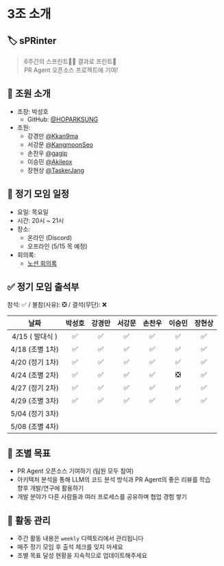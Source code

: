 # 3조 소개

## 🏷️ sPRinter
> 6주간의 스프린트🏃‍♂️ 결과로 프린트📄  
> PR Agent 오픈소스 프로젝트에 기여!  


## 👥 조원 소개
- 조장: 박성호
  - GitHub: [@HOPARKSUNG](https://github.com/HOPARKSUNG)
- 조원:
  - 강경만 [@Kkan9ma](https://github.com/Kkan9ma)
  - 서강문 [@KangmoonSeo](https://github.com/KangmoonSeo)
  - 손찬우 [@gagip](https://github.com/gagip)
  - 이승민 [@Akileox](https://github.com/Akileox)
  - 장현상 [@TaskerJang](https://github.com/TaskerJang)

## 📅 정기 모임 일정
- 요일: 목요일
- 시간: 20시 ~ 21시
- 장소:  
  - 온라인 (Discord)  
  - 오프라인 (5/15 목 예정)
- 회의록:  
  - [노션 회의록](https://sunghothegamebird.notion.site/2025-OSSCA-PR-Agnet-3-sPRinter-1d92ec95ce928080a5abeb2e03b5247d?pvs=4)

## ✅ 정기 모임 출석부

참석: ✅ / 불참(사유): ❎ / 결석(무단): ❌

|      날짜      | 박성호 | 강경만 | 서강문 | 손찬우 | 이승민 | 장현상 |
| :------------: | :----: | :----: | :----: | :----: | :----: | :----: |
| 4/15 ( 발대식 )|   ✅   |   ✅   |   ✅   |   ✅   |   ✅   |   ✅   |
| 4/18 (조별 1차)|   ✅   |   ✅   |   ✅   |   ✅   |   ✅   |   ✅   |
| 4/20 (정기 1차)|   ✅   |   ✅   |   ✅   |   ✅   |   ✅   |   ✅   |
| 4/24 (조별 2차)|   ✅   |   ✅   |   ✅   |   ✅   |   ❎   |   ✅   |
| 4/27 (정기 2차)|   ✅   |   ✅   |   ✅   |   ✅   |   ✅   |   ✅   |
| 4/29 (조별 3차)|   ✅   |   ✅   |   ✅   |   ✅   |   ✅   |   ✅   |
| 5/04 (정기 3차)|        |        |        |        |        |        |
| 5/08 (조별 4차)|        |        |        |        |        |        |

## 🎯 조별 목표
- PR Agent 오픈소스 기여하기 (팀원 모두 참여)
- 아키텍처 분석을 통해 LLM의 코드 분석 방식과 PR Agent의 좋은 리뷰를 학습  
향후 개발/연구에 활용하기
- 개발 분야가 다른 사람들과 여러 프로세스를 공유하며 협업 경험 쌓기

## 📝 활동 관리
- 주간 활동 내용은 `weekly` 디렉토리에서 관리됩니다
- 매주 정기 모임 후 출석 체크를 잊지 마세요
- 조별 목표 달성 현황을 지속적으로 업데이트해주세요
